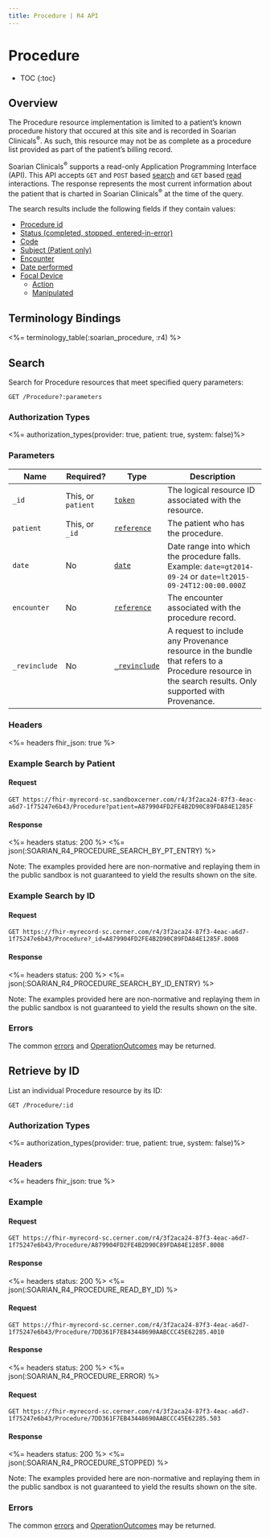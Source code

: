 ```yaml
---
title: Procedure | R4 API
---
```


# Procedure

* TOC
{:toc}

## Overview

The Procedure resource implementation is limited to a patient’s known procedure history that occured at this site and is recorded in Soarian Clinicals<sup>®</sup>. As such, this resource may not be as complete as a procedure list provided as part of the patient’s billing record.

Soarian Clinicals<sup>®</sup> supports a read-only Application Programming Interface (API). This API accepts `GET` and `POST` based [search] and `GET` based [read] interactions. The response represents the most current information about the patient that is charted in Soarian Clinicals<sup>®</sup> at the time of the query. 

The search results include the following fields if they contain values:

* [Procedure id](https://hl7.org/fhir/R4/resource-definitions.html#Resource.id)
* [Status (completed, stopped, entered-in-error)](https://hl7.org/fhir/R4/procedure-definitions.html#Procedure.status)
* [Code](https://hl7.org/fhir/R4/procedure-definitions.html#Procedure.code)
* [Subject (Patient only)](https://hl7.org/fhir/R4/procedure-definitions.html#Procedure.subject)
* [Encounter](https://hl7.org/fhir/R4/procedure-definitions.html#Procedure.encounter)
* [Date performed](https://hl7.org/fhir/R4/procedure-definitions.html#Procedure.performed_x_)
* [Focal Device](https://hl7.org/fhir/R4/procedure-definitions.html#Procedure.focalDevice)
	* [Action](https://hl7.org/fhir/R4/procedure-definitions.html#Procedure.focalDevice.action)
	* [Manipulated](https://hl7.org/fhir/R4/procedure-definitions.html#Procedure.focalDevice.manipulated)


## Terminology Bindings

<%= terminology_table(:soarian_procedure, :r4) %>

## Search

Search for Procedure resources that meet specified query parameters:

    GET /Procedure?:parameters

### Authorization Types

<%= authorization_types(provider: true, patient: true, system: false)%>

### Parameters

 Name              | Required?          | Type            | Description
-------------------|--------------------|-----------------|-----------------------------------------------------------------------
 `_id`             | This, or `patient` | [`token`]       | The logical resource ID associated with the resource.
 `patient`         | This, or `_id`     | [`reference`]   | The patient who has the procedure. 
 `date`            | No                	| [`date`]        | Date range into which the procedure falls. Example: `date=gt2014-09-24` or `date=lt2015-09-24T12:00:00.000Z`
 `encounter`       | No                	| [`reference`]   | The encounter associated with the procedure record.
 `_revinclude`     | No                	| [`_revinclude`] | A request to include any Provenance resource in the bundle that refers to a Procedure resource in the search results. Only supported with Provenance.

### Headers

<%= headers fhir_json: true %>

### Example Search by Patient

#### Request

    GET https://fhir-myrecord-sc.sandboxcerner.com/r4/3f2aca24-87f3-4eac-a6d7-1f75247e6b43/Procedure?patient=A879904FD2FE4B2D90C89FDA84E1285F

#### Response

<%= headers status: 200 %>
<%= json(:SOARIAN_R4_PROCEDURE_SEARCH_BY_PT_ENTRY) %>

Note: The examples provided here are non-normative and replaying them in the public sandbox is not guaranteed to yield the results shown on the site.

### Example Search by ID

#### Request

    GET https://fhir-myrecord-sc.cerner.com/r4/3f2aca24-87f3-4eac-a6d7-1f75247e6b43/Procedure?_id=A879904FD2FE4B2D90C89FDA84E1285F.8008

#### Response

<%= headers status: 200 %>
<%= json(:SOARIAN_R4_PROCEDURE_SEARCH_BY_ID_ENTRY) %>

Note: The examples provided here are non-normative and replaying them in the public sandbox is not guaranteed to yield the results shown on the site.

### Errors

The common [errors] and [OperationOutcomes] may be returned.

## Retrieve by ID

List an individual Procedure resource by its ID:

    GET /Procedure/:id


### Authorization Types

<%= authorization_types(provider: true, patient: true, system: false)%>

### Headers

<%= headers fhir_json: true %>

### Example

#### Request

    GET https://fhir-myrecord-sc.cerner.com/r4/3f2aca24-87f3-4eac-a6d7-1f75247e6b43/Procedure/A879904FD2FE4B2D90C89FDA84E1285F.8008

#### Response

<%= headers status: 200 %>
<%= json(:SOARIAN_R4_PROCEDURE_READ_BY_ID) %>

#### Request

    GET https://fhir-myrecord-sc.cerner.com/r4/3f2aca24-87f3-4eac-a6d7-1f75247e6b43/Procedure/7DD361F7EB43448690AABCCC45E62285.4010

#### Response

<%= headers status: 200 %>
<%= json(:SOARIAN_R4_PROCEDURE_ERROR) %>

#### Request

    GET https://fhir-myrecord-sc.cerner.com/r4/3f2aca24-87f3-4eac-a6d7-1f75247e6b43/Procedure/7DD361F7EB43448690AABCCC45E62285.503

#### Response

<%= headers status: 200 %>
<%= json(:SOARIAN_R4_PROCEDURE_STOPPED) %>

Note: The examples provided here are non-normative and replaying them in the public sandbox is not guaranteed to yield the results shown on the site.

### Errors

The common [errors] and [OperationOutcomes] may be returned.

[`reference`]: https://hl7.org/fhir/r4/search.html#reference
[`token`]: https://hl7.org/fhir/R4/search.html#token
[`date`]: https://hl7.org/fhir/r4/search.html#date
[`_revinclude`]: http://hl7.org/fhir/search.html#revinclude
[errors]: ../../#client-errors
[OperationOutcomes]: https://hl7.org/fhir/R4/operationoutcome.html
[search]: https://www.hl7.org/fhir/http.html#search
[read]: https://www.hl7.org/fhir/http.html#read
